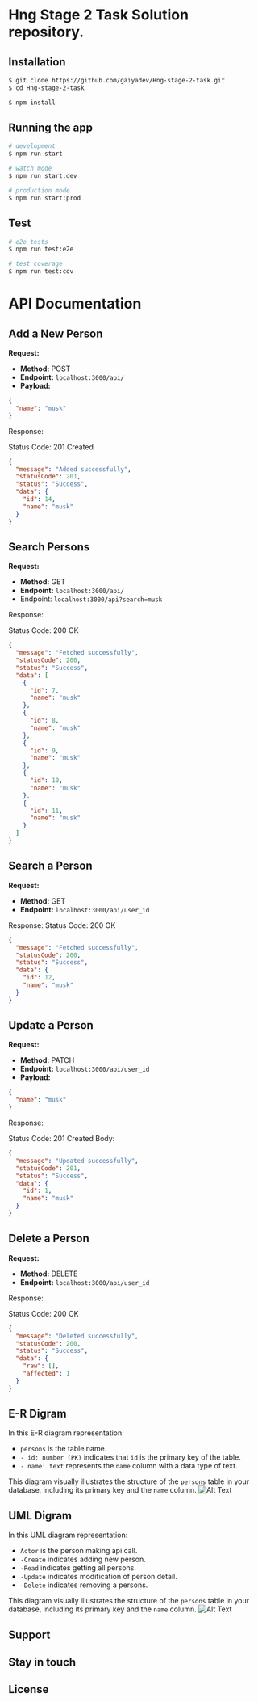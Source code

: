# Hng Stage 2 Task Solution repository.

## Installation

```bash
$ git clone https://github.com/gaiyadev/Hng-stage-2-task.git
$ cd Hng-stage-2-task
```

```bash
$ npm install
```

## Running the app

```bash
# development
$ npm run start

# watch mode
$ npm run start:dev

# production mode
$ npm run start:prod
```

## Test

```bash
# e2e tests
$ npm run test:e2e

# test coverage
$ npm run test:cov
```

# API Documentation

## Add a New Person

**Request:**

- **Method:** POST
- **Endpoint:** `localhost:3000/api/`
- **Payload:**

```json
{
  "name": "musk"
}
```
Response:

Status Code: 201 Created

```json
{
  "message": "Added successfully",
  "statusCode": 201,
  "status": "Success",
  "data": {
    "id": 14,
    "name": "musk"
  }
}

```

## Search Persons

**Request:**

- **Method:** GET
- **Endpoint:** `localhost:3000/api/`
- Endpoint: `localhost:3000/api?search=musk`

Response:

Status Code: 200 OK
```json
{
  "message": "Fetched successfully",
  "statusCode": 200,
  "status": "Success",
  "data": [
    {
      "id": 7,
      "name": "musk"
    },
    {
      "id": 8,
      "name": "musk"
    },
    {
      "id": 9,
      "name": "musk"
    },
    {
      "id": 10,
      "name": "musk"
    },
    {
      "id": 11,
      "name": "musk"
    }
  ]
}

```
## Search a Person

**Request:**

- **Method:** GET
- **Endpoint:** `localhost:3000/api/user_id`

Response:
Status Code: 200 OK

```json
{
  "message": "Fetched successfully",
  "statusCode": 200,
  "status": "Success",
  "data": {
    "id": 12,
    "name": "musk"
  }
}
```

## Update a Person

**Request:**

- **Method:** PATCH
- **Endpoint:** `localhost:3000/api/user_id`
- **Payload:**

```json
{
  "name": "musk"
}
```
Response:

Status Code: 201 Created
Body:

```json
{
  "message": "Updated successfully",
  "statusCode": 201,
  "status": "Success",
  "data": {
    "id": 1,
    "name": "musk"
  }
}
```

## Delete a Person

**Request:**

- **Method:** DELETE
- **Endpoint:** `localhost:3000/api/user_id`

Response:

Status Code: 200 OK

```json
{
  "message": "Deleted successfully",
  "statusCode": 200,
  "status": "Success",
  "data": {
    "raw": [],
    "affected": 1
  }
}
```

## E-R Digram

In this E-R diagram representation:

- `persons` is the table name.
- `- id: number (PK)` indicates that `id` is the primary key of the table.
- `- name: text` represents the `name` column with a data type of text.

This diagram visually illustrates the structure of the `persons` table in your database, including its primary key and the `name` column.
![Alt Text](images/Document-1-SmartDraw-er.png)

## UML Digram

In this UML  diagram representation:

- `Actor` is the person making api call.
- `-Create` indicates adding new person.
- `-Read` indicates getting all persons.
- `-Update` indicates modification of person detail.
- `-Delete` indicates removing a persons.

This diagram visually illustrates the structure of the `persons` table in your database, including its primary key and the `name` column.
![Alt Text](images/hng-stage-2-er-d.png)
## Support

## Stay in touch

## License

